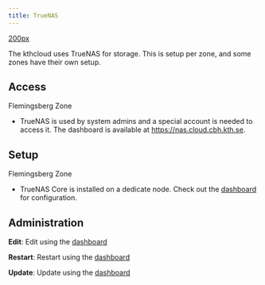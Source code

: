 ```yaml
---
title: TrueNAS
---
```


[200px](/File:Truenas-logo.png "wikilink")

The kthcloud uses TrueNAS for storage. This is setup per zone, and some
zones have their own setup.

## Access

Flemingsberg Zone

  -
    TrueNAS is used by system admins and a special account is needed to
    access it.
    The dashboard is available at <https://nas.cloud.cbh.kth.se>.

## Setup

Flemingsberg Zone

  -
    TrueNAS Core is installed on a dedicate node. Check out the
    [dashboard](https://nas.cloud.cbh.kth.se) for configuration.

## Administration

**Edit**: Edit using the [dashboard](https://nas.cloud.cbh.kth.se)

**Restart**: Restart using the [dashboard](https://nas.cloud.cbh.kth.se)

**Update**: Update using the [dashboard](https://nas.cloud.cbh.kth.se)